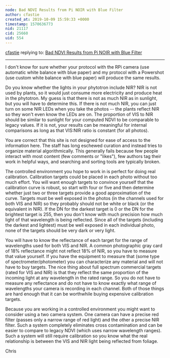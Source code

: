 ```yaml
---
node: Bad NDVI Results from Pi NOIR with Blue Filter
author: cfastie
created_at: 2019-10-09 15:59:33 +0000
timestamp: 1570636773
nid: 21117
cid: 25660
uid: 554
---
```




[cfastie](../profile/cfastie) replying to: [Bad NDVI Results from Pi NOIR with Blue Filter](../notes/nstarli/10-08-2019/bad-ndvi-results-from-pi-noir-with-blue-filter)

----
I don't know for sure whether your protocol with the RPi camera (use automatic white balance with blue paper) and my protocol with a Powershot (use custom white balance with blue paper) will produce the same results. 

Do you know whether the lights in your phytotron include NIR? NIR is not used by plants, so it would just consume more electricity and produce heat in the phytotron. My guess is that there is not as much NIR as in sunlight, but you will have to determine this. If there is not much NIR, you can just turn on some NIR LEDs when you take the photos -- the plants reflect NIR so they won't even know the LEDs are on. The proportion of VIS to NIR should be similar to sunlight for your computed NDVI to be comparable to legacy values. If it is not, your results can be meaningful for internal comparisons as long as that VIS:NIR ratio is constant (for all photos).

You are correct that this site is not designed for ease of access to the information here. The staff has long eschewed curation and instead tries to organize material algorithmically. This generally fails because few people interact with most content (few comments or "likes"), few authors tag their work in helpful ways, and searching and sorting tools are typically broken.

The controlled environment you hope to work in is perfect for doing real calibration. Calibration targets could be placed in each photo without too much effort. You will want enough targets to convince yourself that the calibration curve is robust, so start with four or five and then determine whether just two or three targets provide a good approximation of the curve. Targets must be well exposed in the photos (in the channels used for both VIS and NIR) so they probably should not be white or black (or the equivalent in NIR). If the DN for the darkest target is 0 or the DN for the brightest target is 255, then you don't know with much precision how much light of that wavelength is being reflected. Since all of the targets (including the darkest and lightest) must be well exposed in each individual photo, none of the targets should be very dark or very light. 

You will have to know the reflectance of each target for the range of wavelengths used for both VIS and NIR. A common photographic gray card of 18% reflectance might not reflect 18% of NIR, so you have to measure that value yourself. If you have the equipment to measure that (some type of spectrometer/photometer) you can characterize any material and will not have to buy targets. The nice thing about full spectrum commercial targets (rated for VIS and NIR) is that they reflect the same proportion of the incoming light at any wavelength in the rated range. So you do not have to measure any reflectance and do not have to know exactly what range of wavelengths your camera is recording in each channel. Both of those things are hard enough that it can be worthwhile buying expensive calibration targets.

Because you are working in a controlled environment you might want to consider using a two camera system. One camera can have a precise red filter (passes only a narrow range of red light) and the other a precise NIR filter. Such a system completely eliminates cross contamination and can be easier to compare to legacy NDVI (which uses narrow wavelength ranges). Such a system will still require calibration so you know what the real relationship is between the VIS and NIR light being reflected from foliage.

Chris